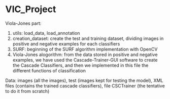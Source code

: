 # VIC_Project

Viola-Jones part:

1) utils: load_data, load_annotation
2) creation_dataset: create the test and training dataset, dividing images in positive and negative examples for each classifiers
3) SURF: beginning of the SURF algorithm implementation with OpenCV
4) Viola-Jones alogorithm: from the data stored in positive and negative examples, we have used the Cascade-Trainer-GUI software to create the Cascade Classifiers, and then we implemented in this file the different functions of classification

Data: images (all the images), test (images kept for testing the model), XML files (contains the trained cascade classifiers), file CSCTrainer (the tentative to do it from scratch)